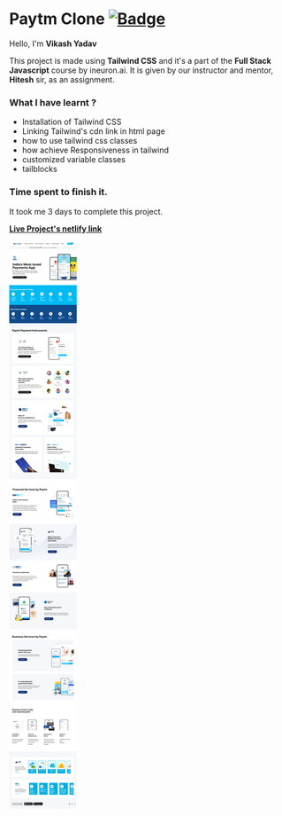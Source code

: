 # **Paytm Clone** [![Badge](https://img.shields.io/badge/Paytm%20Clone-Tailwind%20CSS-yellow)](https://street-style-landing-page-project-01.netlify.app/ "Project link")

Hello, I'm **Vikash Yadav** 

This project is made using **Tailwind CSS** and it's a part of the **Full Stack Javascript** course by ineuron.ai. It is given by our instructor and mentor, **Hitesh** sir,  as an assignment.


### **What I have learnt ?**
- Installation of Tailwind CSS
- Linking Tailwind's cdn link in html page
- how to use tailwind css classes
- how achieve Responsiveness in tailwind
- customized variable classes 
- tailblocks  

### **Time spent to finish it.**
It took me 3 days to complete this project.

**[Live Project's netlify link](https://street-style-landing-page-project-01.netlify.app/ "Project link")**

[![Project ScreenShot](./image/paytm-clone-ss.png)](https://street-style-landing-page-project-01.netlify.app/ "Project link")


